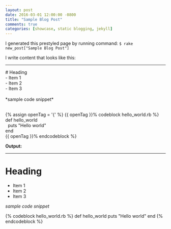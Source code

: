 ```yaml
---
layout: post
date: 2016-03-01 12:00:00 -0800
title: "Sample Blog Post"
comments: true
categories: [showcase, static blogging, jekyll]
---
```

I generated this prestyled page by running command: `$ rake new_post["Sample Blog Post"]`

I write content that looks like this:
<hr>
<div> 
# Heading<br />
 - Item 1<br />
 - Item 2<br />
 - Item 3<br />
<br />
 *sample code snippet*<br />
<br />
</div>

{% assign openTag = '{' %}
{{ openTag }}% codeblock hello_world.rb %}<br />
def hello_world<br />
&nbsp;&nbsp;puts "Hello world"<br />
end<br />
{{ openTag }}% endcodeblock %}<br />


**Output:**
<hr>

# Heading
 - Item 1
 - Item 2
 - Item 3

*sample code snippet*

{% codeblock hello_world.rb %}
def hello_world
  puts "Hello world"
end
{% endcodeblock %}
